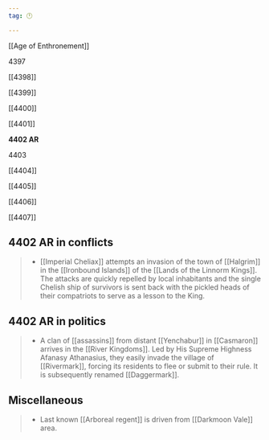 ```yaml
---
tag: 🕛

---
```

[[Age of Enthronement]]


4397

[[4398]]

[[4399]]

[[4400]]

[[4401]]

**4402 AR**

4403

[[4404]]

[[4405]]

[[4406]]

[[4407]]



## 4402 AR in conflicts

>  - [[Imperial Cheliax]] attempts an invasion of the town of [[Halgrim]] in the [[Ironbound Islands]] of the [[Lands of the Linnorm Kings]]. The attacks are quickly repelled by local inhabitants and the single Chelish ship of survivors is sent back with the pickled heads of their compatriots to serve as a lesson to the King.


## 4402 AR in politics

>  - A clan of [[assassins]] from distant [[Yenchabur]] in [[Casmaron]] arrives in the [[River Kingdoms]].  Led by His Supreme Highness Afanasy Athanasius, they easily invade the village of [[Rivermark]], forcing its residents to flee or submit to their rule.  It is subsequently renamed [[Daggermark]].


## Miscellaneous

>  - Last known [[Arboreal regent]] is driven from [[Darkmoon Vale]] area.






